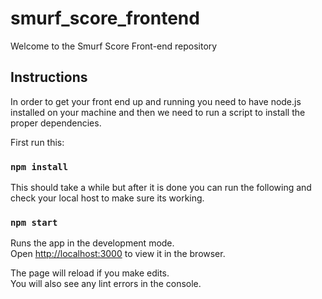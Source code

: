 # smurf_score_frontend
Welcome to the Smurf Score Front-end repository

## Instructions

In order to get your front end up and running you need to have node.js 
installed on your machine and then we need to run a script
to install the proper dependencies.

First run this:

### `npm install`

This should take a while but after it is done you can run the following
and check your local host to make sure its working.

### `npm start`

Runs the app in the development mode.<br>
Open [http://localhost:3000](http://localhost:3000) to view it in the browser.

The page will reload if you make edits.<br>
You will also see any lint errors in the console.